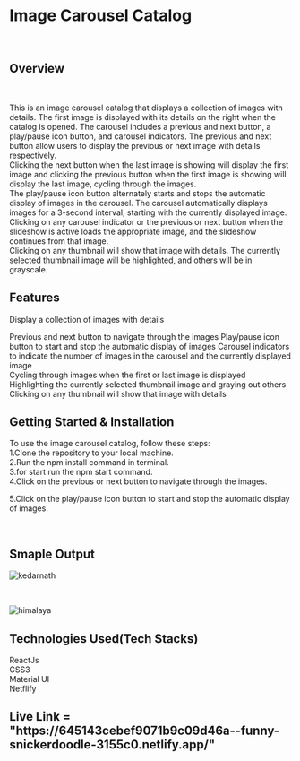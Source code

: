 <h1>Image Carousel Catalog</h1> 
<br/>
 <h2>Overview</h2>
<br/>
<p> This is an image carousel catalog that displays a collection of images with details. The first image is displayed with its details on the right when the catalog is opened.
     The carousel includes a previous and next button, a play/pause icon button, and carousel indicators. The previous and next button allow users to display the previous or next image with details respectively. 
     <br/>
     Clicking the next button when the last image is showing will display the first image and clicking the previous button when the first image is showing will display the last image, cycling through the images.
<br/>
The play/pause icon button alternately starts and stops the automatic display of images in the carousel. The carousel automatically displays images for a 3-second interval, starting with the currently displayed image. 
<br/>Clicking on any carousel indicator or the previous or next button when the slideshow is active loads the appropriate image, and the slideshow continues from that image.
<br/>
Clicking on any thumbnail will show that image with details. The currently selected thumbnail image will be highlighted, and others will be in grayscale.
</p>
<h2> Features</h2>

Display a collection of images with details

Previous and next button to navigate through the images
Play/pause icon button to start and stop the automatic display of images
Carousel indicators to indicate the number of images in the carousel and the currently displayed image
<br/>
Cycling through images when the first or last image is displayed
Highlighting the currently selected thumbnail image and graying out others
Clicking on any thumbnail will show that image with details
<br/>
<h2>Getting Started & Installation</h2>

To use the image carousel catalog, follow these steps:
<br/>
 1.Clone the repository to your local machine.
 <br/>
2.Run the npm install command in terminal.
<br/>
3.for start run the npm start command.
<br/>
4.Click on the previous or next button to navigate through the images.
<br/>

5.Click on the play/pause icon button to start and stop the automatic display of images.

<br/>
<h2>Smaple Output</h2>

![kedarnath](https://user-images.githubusercontent.com/100849820/235733520-e0fec3b7-a8f8-4d99-bb9f-305160e8e591.jpg)


<br/>

![himalaya](https://user-images.githubusercontent.com/100849820/235733722-7d4d2851-e5f8-40f9-9c43-77b1bd68c99e.jpg)



<h2>Technologies Used(Tech Stacks)</h2>
ReactJs
<br/>
CSS3
<br/>
Material UI
<br/>
Netflify
<br/>
<h2>Live Link = "https://645143cebef9071b9c09d46a--funny-snickerdoodle-3155c0.netlify.app/" </h2>
